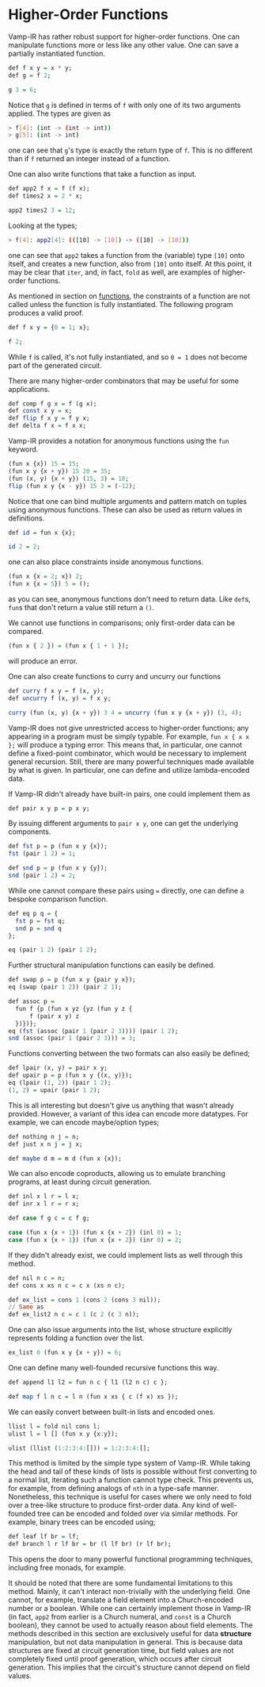 # Higher-Order Functions
<a name="HOF"></a>

Vamp-IR has rather robust support for higher-order functions. One can manipulate functions more or less like any other value. One can save a partially instantiated function.

```haskell
def f x y = x * y;
def g = f 2;

g 3 = 6;
```

Notice that `g` is defined in terms of `f` with only one of its two arguments applied. The types are given as

```bash
> f[4]: (int -> (int -> int))
> g[5]: (int -> int)
```

one can see that `g`'s type is exactly the return type of `f`. This is no different than if `f` returned an integer instead of a function.

One can also write functions that take a function as input.

```haskell
def app2 f x = f (f x);
def times2 x = 2 * x;

app2 times2 3 = 12;
```

Looking at the types;

```bash
> f[4]: app2[4]: (([10] -> [10]) -> ([10] -> [10]))
```

one can see that `app2` takes a function from the (variable) type `[10]` onto itself, and creates a new function, also from `[10]` onto itself. At this point, it may be clear that `iter`, and, in fact, `fold` as well, are examples of higher-order functions.

As mentioned in section on [functions](section_2_2.md), the constraints of a function are not called unless the function is fully instantiated. The following program produces a valid proof.

```haskell
def f x y = {0 = 1; x};

f 2;
```

While `f` is called, it's not fully instantiated, and so `0 = 1` does not become part of the generated circuit.

There are many higher-order combinators that may be useful for some applications.

```haskell
def comp f g x = f (g x);
def const x y = x;
def flip f x y = f y x;
def delta f x = f x x;
```

Vamp-IR provides a notation for anonymous functions using the `fun` keyword.

```haskell
(fun x {x}) 15 = 15;
(fun x y {x + y}) 15 20 = 35;
(fun (x, y) {x + y}) (15, 3) = 18;
flip (fun x y {x - y}) 15 3 = (-12);
```

Notice that one can bind multiple arguments and pattern match on tuples using anonymous functions. These can also be used as return values in definitions.

```haskell
def id = fun x {x};

id 2 = 2;
```

one can also place constraints inside anonymous functions.

```haskell
(fun x {x = 2; x}) 2;
(fun x {x = 5}) 5 = ();
```

as you can see, anonymous functions don't need to return data. Like `def`s, `fun`s that don't return a value still return a `()`.

We cannot use functions in comparisons; only first-order data can be compared. 

```haskell
(fun x { 2 }) = (fun x { 1 + 1 });
```

will produce an error.

One can also create functions to curry and uncurry our functions

```haskell
def curry f x y = f (x, y);
def uncurry f (x, y) = f x y;

curry (fun (x, y) {x + y}) 3 4 = uncurry (fun x y {x + y}) (3, 4);
```

Vamp-IR does not give unrestricted access to higher-order functions; any appearing in a program must be simply typable. For example, `fun x { x x };` will produce a typing error. This means that, in particular, one cannot define a fixed-point combinator, which would be necessary to implement general recursion. Still, there are many powerful techniques made available by what is given. In particular, one can define and utilize lambda-encoded data.

If Vamp-IR didn't already have built-in pairs, one could implement them as

```haskell
def pair x y p = p x y;
```

By issuing different arguments to `pair x y`, one can get the underlying components.

```haskell
def fst p = p (fun x y {x});
fst (pair 1 2) = 1;

def snd p = p (fun x y {y});
snd (pair 1 2) = 2;
```

While one cannot compare these pairs using `=` directly, one can define a bespoke comparison function.

```haskell
def eq p q = {
  fst p = fst q; 
  snd p = snd q
};

eq (pair 1 2) (pair 1 2);
```

Further structural manipulation functions can easily be defined.

```haskell
def swap p = p (fun x y {pair y x});
eq (swap (pair 1 2)) (pair 2 1);

def assoc p = 
  fun f {p (fun x yz {yz (fun y z {
      f (pair x y) z
  })})};
eq (fst (assoc (pair 1 (pair 2 3)))) (pair 1 2);
snd (assoc (pair 1 (pair 2 3))) = 3;
```

Functions converting between the two formats can also easily be defined;

```haskell
def lpair (x, y) = pair x y;
def upair p = p (fun x y {(x, y)});
eq (lpair (1, 2)) (pair 1 2);
(1, 2) = upair (pair 1 2);
```

This is all interesting but doesn't give us anything that wasn't already provided. However, a variant of this idea can encode more datatypes. For example, we can encode maybe/option types;

```haskell
def nothing n j = n;
def just x n j = j x;

def maybe d m = m d (fun x {x});
```

We can also encode coproducts, allowing us to emulate branching programs, at least during circuit generation.

```haskell
def inl x l r = l x;
def inr x l r = r x;

def case f g c = c f g;

case (fun x {x + 1}) (fun x {x + 2}) (inl 0) = 1;
case (fun x {x + 1}) (fun x {x + 2}) (inr 0) = 2;
```

If they didn't already exist, we could implement lists as well through this method.

```haskell
def nil n c = n;
def cons x xs n c = c x (xs n c);

def ex_list = cons 1 (cons 2 (cons 3 nil));
// Same as
def ex_list2 n c = c 1 (c 2 (c 3 n));
```

One can also issue arguments into the list, whose structure explicitly represents folding a function over the list.

```haskell
ex_list 0 (fun x y {x + y}) = 6;
```

One can define many well-founded recursive functions this way.

```haskell
def append l1 l2 = fun n c { l1 (l2 n c) c };

def map f l n c = l n (fun x xs { c (f x) xs });
```

We can easily convert between built-in lists and encoded ones.

```haskell
llist l = fold nil cons l;
ulist l = l [] (fun x y {x:y});

ulist (llist (1:2:3:4:[])) = 1:2:3:4:[];
```

This method is limited by the simple type system of Vamp-IR. While taking the head and tail of these kinds of lists is possible without first converting to a normal list, iterating such a function cannot type check. This prevents us, for example, from defining analogs of `nth` in a type-safe manner. Nonetheless, this technique is useful for cases where we only need to fold over a tree-like structure to produce first-order data. Any kind of well-founded tree can be encoded and folded over via similar methods. For example, binary trees can be encoded using;

```haskell
def leaf lf br = lf;
def branch l r lf br = br (l lf br) (r lf br);
```

This opens the door to many powerful functional programming techniques, including free monads, for example.

It should be noted that there are some fundamental limitations to this method. Mainly, it can't interact non-trivially with the underlying field. One cannot, for example, translate a field element into a Church-encoded number or a boolean. While one can certainly implement those in Vamp-IR (in fact, `app2` from earlier is a Church numeral, and `const` is a Church boolean), they cannot be used to actually reason about field elements. The methods described in this section are exclusively useful for data **structure** manipulation, but not data manipulation in general. This is because data structures are fixed at circuit generation time, but field values are not completely fixed until proof generation, which occurs after circuit generation. This implies that the circuit's structure cannot depend on field values.

